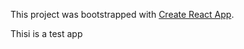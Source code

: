 This project was bootstrapped with [Create React App](https://github.com/facebookincubator/create-react-app).

Thisi is a test app